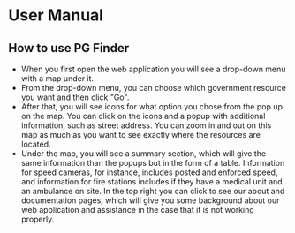 # User Manual

## How to use PG Finder

- When you first open the web application you will see a drop-down menu with a map under it.
- From the drop-down menu, you can choose which government resource you want and then click "Go".
- After that, you will see icons for what option you chose from the pop up on the map. You can click on the icons and a popup with additional information, such as street address. You can zoom in and out on this map as much as you want to see exactly where the resources are located.
- Under the map, you will see a summary section, which will give the same information than the popups but in the form of a table. Information for speed cameras, for instance, includes posted and enforced speed, and information for fire stations includes if they have a medical unit and an ambulance on site. In the top right you can click to see our about and documentation pages, which will give you some background about our web application and assistance in the case that it is not working properly.

